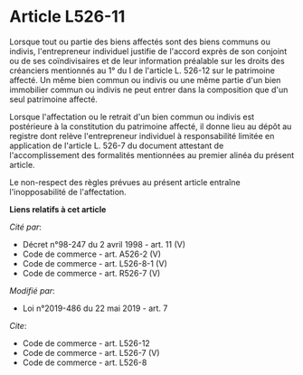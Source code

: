 # Article L526-11

Lorsque tout ou partie des biens affectés sont des biens communs ou indivis, l'entrepreneur individuel justifie de l'accord
exprès de son conjoint ou de ses coïndivisaires et de leur information préalable sur les droits des créanciers mentionnés au
1° du I de l'article L. 526-12 sur le patrimoine affecté. Un même bien commun ou indivis ou une même partie d'un bien
immobilier commun ou indivis ne peut entrer dans la composition que d'un seul patrimoine affecté. 

Lorsque l'affectation ou le retrait d'un bien commun ou indivis est postérieure à la constitution du patrimoine affecté, il
donne lieu au dépôt au registre dont relève l'entrepreneur individuel à responsabilité limitée en application de l'article L.
526-7 du document attestant de l'accomplissement des formalités mentionnées au premier alinéa du présent article. 

Le non-respect des règles prévues au présent article entraîne l'inopposabilité de l'affectation.

**Liens relatifs à cet article**

_Cité par_:

  - Décret n°98-247 du 2 avril 1998 - art. 11 (V)
  - Code de commerce - art. A526-2 (V)
  - Code de commerce - art. L526-8-1 (V)
  - Code de commerce - art. R526-7 (V)

_Modifié par_:

  - Loi n°2019-486 du 22 mai 2019 - art. 7

_Cite_:

  - Code de commerce - art. L526-12
  - Code de commerce - art. L526-7 (V)
  - Code de commerce - art. L526-8
